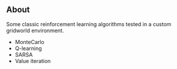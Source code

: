 ## About

Some classic reinforcement learning algorithms tested in a custom gridworld environment.

* MonteCarlo
* Q-learning
* SARSA
* Value iteration
